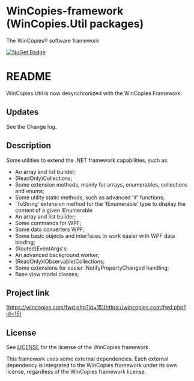 WinCopies-framework (WinCopies.Util packages)
=============================================

The WinCopies® software framework

[![NuGet Badge](https://buildstats.info/nuget/WinCopies.Util)](https://www.nuget.org/packages/WinCopies.Util/)

README
======

WinCopies.Util is now desynchronized with the WinCopies Framework.

Updates
-------

See the Change log.

Description
-----------

Some utilities to extend the .NET framework capabilities, such as:

- An array and list builder;
- (ReadOnly)Collections;
- Some extension methods, mainly for arrays, enumerables, collections and enums;
- Some utility static methods, such as advanced 'if' functions;
- 'ToString' extension method for the 'IEnumerable' type to display the content of a given IEnumerable
- An array and list builder;
- Some commands for WPF;
- Some data converters WPF;
- Some basic objects and interfaces to work easier with WPF data binding;
- (Routed)EventArgs's;
- An advanced background worker;
- (ReadOnly)(Observable)Collections;
- Some extensions for easier INotifyPropertyChanged handling;
- Base view model classes;

Project link
------------

[https://wincopies.com/fwd.php?id=15](https://wincopies.com/fwd.php?id=15)

License
-------

See [LICENSE](https://wincopies.com/fwd.php?id=16) for the license of the WinCopies framework.

This framework uses some external dependencies. Each external dependency is integrated to the WinCopies framework under its own license, regardless of the WinCopies framework license.
